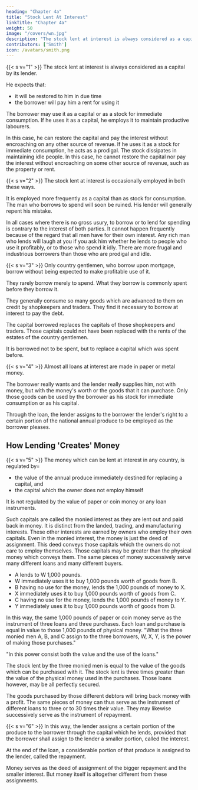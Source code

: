 ```yaml
---
heading: "Chapter 4a"
title: "Stock Lent At Interest"
linkTitle: "Chapter 4a"
weight: 50
image: "/covers/wn.jpg"
description: "The stock lent at interest is always considered as a capital by its lender"
contributors: ['Smith']
icon: /avatars/smith.png
---
```




{{< s v="1" >}} The stock lent at interest is always considered as a capital by its lender.

He expects that:
- it will be restored to him in due time
- the borrower will pay him a rent for using it

The borrower may use it as a capital or as a stock for immediate consumption. If he uses it as a capital, he employs it to maintain productive labourers.

In this case, he can restore the capital and pay the interest without encroaching on any other source of revenue.
If he uses it as a stock for immediate consumption, he acts as a prodigal.
The stock dissipates in maintaining idle people.
In this case, he cannot restore the capital nor pay the interest without encroaching on some other source of revenue, such as the property or rent.


{{< s v="2" >}} The stock lent at interest is occasionally employed in both these ways.

It is employed more frequently as a capital than as stock for consumption.
The man who borrows to spend will soon be ruined.
His lender will generally repent his mistake.

In all cases where there is no gross usury, to borrow or to lend for spending is contrary to the interest of both parties.
It cannot happen frequently because of the regard that all men have for their own interest.
Any rich man who lends will laugh at you if you ask him whether he lends to people who use it profitably, or to those who spend it idly.
There are more frugal and industrious borrowers than those who are prodigal and idle.


{{< s v="3" >}} Only country gentlemen, who borrow upon mortgage, borrow without being expected to make profitable use of it.

They rarely borrow merely to spend.
What they borrow is commonly spent before they borrow it.

They generally consume so many goods which are advanced to them on credit by shopkeepers and traders.
They find it necessary to borrow at interest to pay the debt.

The capital borrowed replaces the capitals of those shopkeepers and traders.
Those capitals could not have been replaced with the rents of the estates of the country gentlemen.

It is borrowed not to be spent, but to replace a capital which was spent before.


{{< s v="4" >}} Almost all loans at interest are made in paper or metal money.

The borrower really wants and the lender really supplies him, not with money, but with the money's worth or the goods that it can purchase.
Only those goods can be used by the borrower as his stock for immediate consumption or as his capital.

Through the loan, the lender assigns to the borrower the lender's right to a certain portion of the  national annual produce to be employed as the borrower pleases.


## How Lending 'Creates' Money

{{< s v="5" >}} The money which can be lent at interest in any country, is regulated by= 
- the value of the annual produce immediately destined for replacing a capital, and
- the capital which the owner does not employ himself

It is not regulated by the value of paper or coin money or any loan instruments.

Such capitals are called the monied interest as they are lent out and paid back in money.
It is distinct from the landed, trading, and manufacturing interests.
These other interests are earned by owners who employ their own capitals.
Even in the monied interest, the money is just the deed of assignment.
This deed conveys those capitals which the owners do not care to employ themselves.
Those capitals may be greater than the physical money which conveys them.
The same pieces of money successively serve many different loans and many different buyers.

- A lends to W 1,000 pounds.
- W immediately uses it to buy 1,000 pounds worth of goods from B.
- B having no use for the money, lends the 1,000 pounds of money to X.
- X immediately uses it to buy 1,000 pounds worth of goods from C.
- C having no use for the money, lends the 1,000 pounds of money to Y.
- Y immediately uses it to buy 1,000 pounds worth of goods from D.

In this way, the same 1,000 pounds of paper or coin money serve as the instrument of three loans and three purchases.
Each loan and purchase is equal in value to those 1,000 pounds of physical money.
"What the three monied men A, B, and C assign to the three borrowers, W, X, Y, is the power of making those purchases."

"In this power consist both the value and the use of the loans."

The stock lent by the three monied men is equal to the value of the goods which can be purchased with it.
The stock lent is three times greater than the value of the physical money used in the purchases.
Those loans however, may be all perfectly secured.

The goods purchased by those different debtors will bring back money with a profit.
The same pieces of money can thus serve as the instrument of different loans to three or to 30 times their value.
They may likewise successively serve as the instrument of repayment.


{{< s v="6" >}} In this way, the lender assigns a certain portion of the produce to the borrower through the capital which he lends, provided that the borrower shall assign to the lender a smaller portion, called the interest.

At the end of the loan, a considerable portion of that produce is assigned to the lender, called the repayment.

Money serves as the deed of assignment of the bigger repayment and the smaller interest. But money itself is altogether different from these assignments.
